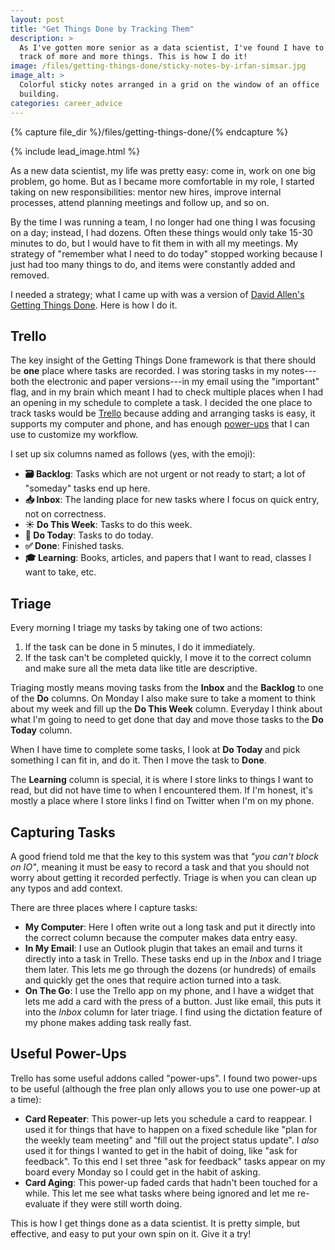 ```yaml
---
layout: post
title: "Get Things Done by Tracking Them"
description: >
  As I've gotten more senior as a data scientist, I've found I have to keep
  track of more and more things. This is how I do it!
image: /files/getting-things-done/sticky-notes-by-irfan-simsar.jpg
image_alt: >
  Colorful sticky notes arranged in a grid on the window of an office
  building.
categories: career_advice
---
```



{% capture file_dir %}/files/getting-things-done/{% endcapture %}

{% include lead_image.html %}

As a new data scientist, my life was pretty easy: come in, work on one big
problem, go home. But as I became more comfortable in my role, I started
taking on new responsibilities: mentor new hires, improve internal processes,
attend planning meetings and follow up, and so on.

By the time I was running a team, I no longer had one thing I was focusing on
a day; instead, I had dozens. Often these things would only take 15-30 minutes to do,
but I would have to fit them in with all my meetings. My strategy of "remember
what I need to do today" stopped working because I just had too many things to
do, and items were constantly added and removed.

I needed a strategy; what I came up with was a version of [David
Allen's][allen] [Getting Things Done][gtd]. Here is how I do it.

[allen]: https://en.wikipedia.org/wiki/David_Allen_(author)
[gtd]: https://en.wikipedia.org/wiki/Getting_Things_Done

## Trello

The key insight of the Getting Things Done framework is that there should be
**one** place where tasks are recorded. I was storing tasks in my notes---both
the electronic and paper versions---in my email using the "important" flag,
and in my brain which meant I had to check multiple places when I had an
opening in my schedule to complete a task. I decided the one place to track
tasks would be [Trello][trello] because adding and arranging tasks is easy, it
supports my computer and phone, and has enough [power-ups](#useful-power-ups) that I can
use to customize my workflow.

[trello]: https://trello.com/

I set up six columns named as follows (yes, with the emoji):

- **🗃️ Backlog**: Tasks which are not urgent or not ready to start; a lot of
"someday" tasks end up here.
- **📥 Inbox**: The landing place for new tasks where I focus on quick entry,
not on correctness.
- **☀️ Do This Week**: Tasks to do this week.
- **📅 Do Today**: Tasks to do today.
- **✅ Done**: Finished tasks.
- **🎓 Learning**: Books, articles, and papers that I want to read, classes I
want to take, etc.

## Triage

Every morning I triage my tasks by taking one of two actions:

1. If the task can be done in 5 minutes, I do it immediately.
2. If the task can't be completed quickly, I move it to the correct column and
   make sure all the meta data like title are descriptive.

Triaging mostly means moving tasks from the **Inbox** and the **Backlog** to
one of the **Do** columns. On Monday I also make sure to take a moment to
think about my week and fill up the **Do This Week** column. Everyday I think
about what I'm going to need to get done that day and move those tasks to the
**Do Today** column. 

When I have time to complete some tasks, I look at **Do Today** and pick
something I can fit in, and do it. Then I move the task to **Done**.

The **Learning** column is special, it is where I store links to things I want
to read, but did not have time to when I encountered them. If I'm honest, it's
mostly a place where I store links I find on Twitter when I'm on my phone.

## Capturing Tasks

A good friend told me that the key to this system was that _"you can't block on
IO"_, meaning it must be easy to record a task and that you should not worry
about getting it recorded perfectly. Triage is when you can clean up any
typos and add context.

There are three places where I capture tasks:

- **My Computer**: Here I often write out a long task and put it directly into
the correct column because the computer makes data entry easy.
- **In My Email**: I use an Outlook plugin that takes an email and turns it
directly into a task in Trello. These tasks end up in the _Inbox_ and I
triage them later. This lets me go through the dozens (or hundreds) of emails
and quickly get the ones that require action turned into a task.
- **On The Go**: I use the Trello app on my phone, and I have a widget that
lets me add a card with the press of a button. Just like email, this puts it
into the _Inbox_ column for later triage. I find using the dictation feature
of my phone makes adding task really fast.

## Useful Power-Ups

Trello has some useful addons called "power-ups". I found two power-ups to be
useful (although the free plan only allows you to use one power-up at a time):

- **Card Repeater**: This power-up lets you schedule a card to reappear. I
used it for things that have to happen on a fixed schedule like "plan for the
weekly team meeting" and "fill out the project status update". I _also_ used
it for things I wanted to get in the habit of doing, like "ask for feedback".
To this end I set three "ask for feedback" tasks appear on my board every
Monday so I could get in the habit of asking.
- **Card Aging**: This power-up faded cards that hadn't been touched for a
while. This let me see what tasks where being ignored and let me re-evaluate
if they were still worth doing.

This is how I get things done as a data scientist. It is pretty simple, but
effective, and easy to put your own spin on it. Give it a try!
